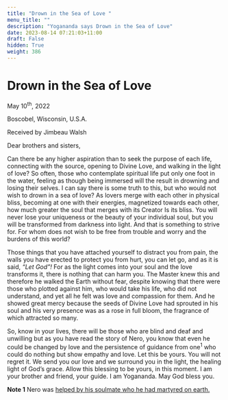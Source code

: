 ```yaml
---
title: "Drown in the Sea of Love "
menu_title: ""
description: "Yogananda says Drown in the Sea of Love"
date: 2023-08-14 07:21:03+11:00
draft: False
hidden: True
weight: 386
---
```

# Drown in the Sea of Love 

May 10<sup>th</sup>, 2022

Boscobel, Wisconsin, U.S.A.

Received by Jimbeau Walsh  



Dear brothers and sisters,

Can there be any higher aspiration than to seek the purpose of each life, connecting with the source, opening to Divine Love, and walking in the light of love? So often, those who contemplate spiritual life put only one foot in the water, feeling as though being immersed will the result in drowning and losing their selves. I can say there is some truth to this, but who would not wish to drown in a sea of love? As lovers merge with each other in physical bliss, becoming at one with their energies, magnetized towards each other, how much greater the soul that merges with its Creator Is its bliss. You will never lose your uniqueness or the beauty of your individual soul, but you will be transformed from darkness into light. And that is something to strive for. For whom does not wish to be free from trouble and worry and the burdens of this world? 

Those things that you have attached yourself to distract you from pain, the walls you have erected to protect you from hurt, you can let go, and as it is said, *“Let God”!* For as the light comes into your soul and the love transforms it, there is nothing that can harm you. The Master knew this and therefore he walked the Earth without fear, despite knowing that there were those who plotted against him, who would take his life, who did not understand, and yet all he felt was love and compassion for them. And he showed great mercy because the seeds of Divine Love had sprouted in his soul and his very presence was as a rose in full bloom, the fragrance of which attracted so many. 

So, know in your lives, there will be those who are blind and deaf and unwilling but as you have read the story of Nero, you know that even he could be changed by love and the persistence of guidance from one<sup>1</sup> who could do nothing but show empathy and love. Let this be yours. You will not regret it. We send you our love and we surround you in the light, the healing light of God’s grace. Allow this blessing to be yours, in this moment. I am your brother and friend, your guide. I am Yogananda. May God bless you.

**Note 1** Nero was [helped by his soulmate who he had martyred on earth.](https://new-birth.net/padgetts-messages/true-gospel-revealed-anew-by-jesus-volume-2/nero-tells-of-his-experience-in-the-hells-and-his-soulmates-help-vol-2-pg275/)